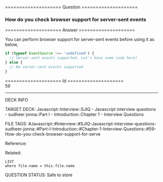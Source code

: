 ==================== Question ====================  

### How do you check browser support for server-sent events  

==================== Answer ====================  

You can perform browser support for server-sent events before using it as below,

```javascript
if (typeof EventSource !== 'undefined') {
  // Server-sent events supported. Let's have some code here!
} else {
  // No server-sent events supported
}
```

==================== Id ====================  
59

---

DECK INFO

TARGET DECK: Javascript::Interview::SJIQ - Javascript interview questions - sudheer jonna::Part I - Introduction::Chapter 1 - Interview Questions

FILE TAGS: #Javascript::#Interview::#SJIQ-Javascript-interview-questions-sudheer-jonna::#Part-I-Introduction::#Chapter-1-Interview-Questions::#59-How-do-you-check-browser-support-for-serve

Reference:

Related:

```dataview
LIST
where file.name = this.file.name
```

QUESTION STATUS: Safe to store
